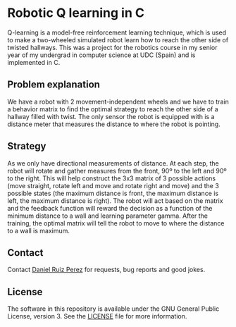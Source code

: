 Robotic Q learning in C
============

Q-learning is a model-free reinforcement learning technique, which is used to make a two-wheeled simulated robot learn how to reach the other side of twisted hallways. This was a project for the robotics course in my senior year of my undergrad in computer science at UDC (Spain) and is implemented in C. 


## Problem explanation

We have a robot with 2 movement-independent wheels and we have to train a behavior matrix to find the optimal strategy to reach the other side of a hallway filled with twist. The only sensor the robot is equipped with is a distance meter that measures the distance to where the robot is pointing.


## Strategy
As we only have directional measurements of distance. At each step, the robot will rotate and gather measures from the front, 90º to the left and 90º to the right. This will help construct the 3x3 matrix of 3 possible actions (move straight, rotate left and move and rotate right and move) and the 3 possible states (the maximum distance is front, the maximum distance is left, the maximum distance is right). The robot will act based on the matrix and the feedback function will reward the decision as a function of the minimum distance to a wall and learning parameter gamma.
After the training, the optimal matrix will tell the robot to move to where the distance to a wall is maximum.

## Contact

Contact [Daniel Ruiz Perez](mailto:druiz072@fiu.edu) for requests, bug reports and good jokes.


## License

The software in this repository is available under the GNU General Public License, version 3. See the [LICENSE](https://github.com/DaniRuizPerez/PyGame/blob/master/LICENSE) file for more information.
